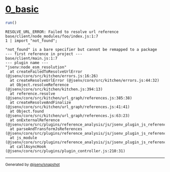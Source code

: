 # [0_basic](../../node_module_not_found_build.test.mjs#L15)

```js
run()
```

```console
RESOLVE_URL_ERROR: Failed to resolve url reference
base/client/node_modules/foo/index.js:1:7
1 | import "not_found";
          ^
"not_found" is a bare specifier but cannot be remapped to a package
--- first reference in project ---
base/client/main.js:1:7
--- plugin name ---
"jsenv:node_esm_resolution"
  at createFailedToResolveUrlError (@jsenv/core/src/kitchen/errors.js:16:26)
  at createResolveUrlError (@jsenv/core/src/kitchen/errors.js:44:32)
  at Object.resolveReference (@jsenv/core/src/kitchen/kitchen.js:394:13)
  at reference.resolve (@jsenv/core/src/kitchen/url_graph/references.js:385:38)
  at createResolveAndFinalize (@jsenv/core/src/kitchen/url_graph/references.js:41:41)
  at Object.found (@jsenv/core/src/kitchen/url_graph/references.js:63:23)
  at onExternalReference (@jsenv/core/src/plugins/reference_analysis/js/jsenv_plugin_js_reference_analysis.js:130:44)
  at parseAndTransformJsReferences (@jsenv/core/src/plugins/reference_analysis/js/jsenv_plugin_js_reference_analysis.js:183:7)
  at js_module (@jsenv/core/src/plugins/reference_analysis/js/jsenv_plugin_js_reference_analysis.js:24:18)
  at callAsyncHook (@jsenv/core/src/plugins/plugin_controller.js:210:31)
```

---

<sub>
  Generated by <a href="https://github.com/jsenv/core/tree/main/packages/tooling/snapshot">@jsenv/snapshot</a>
</sub>
